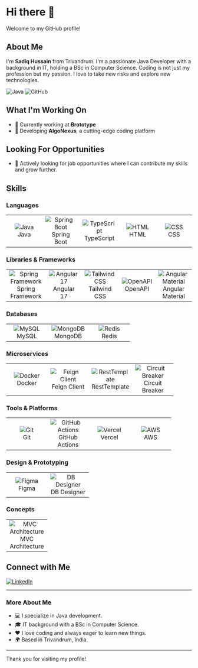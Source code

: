 # Hi there 👋

Welcome to my GitHub profile!

## About Me

I'm **Sadiq Hussain** from Trivandrum. I'm a passionate Java Developer with a background in IT, holding a BSc in Computer Science. Coding is not just my profession but my passion. I love to take new risks and explore new technologies.

![Java](https://img.shields.io/badge/Java-ED8B00?style=for-the-badge&logo=java&logoColor=white)
![GitHub](https://img.shields.io/badge/GitHub-100000?style=for-the-badge&logo=github&logoColor=white)

## What I'm Working On

- 🔭 Currently working at **Brototype**
- 🌱 Developing **AlgoNexus**, a cutting-edge coding platform

## Looking For Opportunities

- 🤔 Actively looking for job opportunities where I can contribute my skills and grow further.

## Skills

### Languages
<table>
  <tr>
    <td align="center" width="96">
      <img src="https://img.shields.io/badge/Java-ED8B00?style=for-the-badge&logo=java&logoColor=white" alt="Java" />
      <br>Java
    </td>
    <td align="center" width="96">
      <img src="https://img.shields.io/badge/Springboot-6DB33F?style=for-the-badge&logo=spring-boot&logoColor=white" alt="Spring Boot" />
      <br>Spring Boot
    </td>
    <td align="center" width="96">
      <img src="https://img.shields.io/badge/TypeScript-007ACC?style=for-the-badge&logo=typescript&logoColor=white" alt="TypeScript" />
      <br>TypeScript
    </td>
    <td align="center" width="96">
      <img src="https://img.shields.io/badge/HTML-E34F26?style=for-the-badge&logo=html5&logoColor=white" alt="HTML" />
      <br>HTML
    </td>
    <td align="center" width="96">
      <img src="https://img.shields.io/badge/CSS-1572B6?style=for-the-badge&logo=css3&logoColor=white" alt="CSS" />
      <br>CSS
    </td>
  </tr>
</table>

### Libraries & Frameworks
<table>
  <tr>
    <td align="center" width="96">
      <img src="https://img.shields.io/badge/Spring_Framework-6DB33F?style=for-the-badge&logo=spring&logoColor=white" alt="Spring Framework" />
      <br>Spring Framework
    </td>
    <td align="center" width="96">
      <img src="https://img.shields.io/badge/Angular-17-DD0031?style=for-the-badge&logo=angular&logoColor=white" alt="Angular 17" />
      <br>Angular 17
    </td>
    <td align="center" width="96">
      <img src="https://img.shields.io/badge/Tailwind_CSS-38B2AC?style=for-the-badge&logo=tailwind-css&logoColor=white" alt="Tailwind CSS" />
      <br>Tailwind CSS
    </td>
    <td align="center" width="96">
      <img src="https://img.shields.io/badge/OpenAPI-85EA2D?style=for-the-badge&logo=openapi-initiative&logoColor=black" alt="OpenAPI" />
      <br>OpenAPI
    </td>
    <td align="center" width="96">
      <img src="https://img.shields.io/badge/Angular_Material-009688?style=for-the-badge&logo=angular&logoColor=white" alt="Angular Material" />
      <br>Angular Material
    </td>
  </tr>
</table>

### Databases
<table>
  <tr>
    <td align="center" width="96">
      <img src="https://img.shields.io/badge/MySQL-4479A1?style=for-the-badge&logo=mysql&logoColor=white" alt="MySQL" />
      <br>MySQL
    </td>
    <td align="center" width="96">
      <img src="https://img.shields.io/badge/MongoDB-47A248?style=for-the-badge&logo=mongodb&logoColor=white" alt="MongoDB" />
      <br>MongoDB
    </td>
    <td align="center" width="96">
      <img src="https://img.shields.io/badge/Redis-DC382D?style=for-the-badge&logo=redis&logoColor=white" alt="Redis" />
      <br>Redis
    </td>
  </tr>
</table>

### Microservices
<table>
  <tr>
    <td align="center" width="96">
      <img src="https://img.shields.io/badge/Docker-2496ED?style=for-the-badge&logo=docker&logoColor=white" alt="Docker" />
      <br>Docker
    </td>
    <td align="center" width="96">
      <img src="https://img.shields.io/badge/Feign_Client-6DB33F?style=for-the-badge&logo=feign&logoColor=white" alt="Feign Client" />
      <br>Feign Client
    </td>
    <td align="center" width="96">
      <img src="https://img.shields.io/badge/Rest_Template-6DB33F?style=for-the-badge&logo=resttemplate&logoColor=white" alt="RestTemplate" />
      <br>RestTemplate
    </td>
    <td align="center" width="96">
      <img src="https://img.shields.io/badge/Circuit_Breaker-6DB33F?style=for-the-badge&logo=circuitbreaker&logoColor=white" alt="Circuit Breaker" />
      <br>Circuit Breaker
    </td>
  </tr>
</table>

### Tools & Platforms
<table>
  <tr>
    <td align="center" width="96">
      <img src="https://img.shields.io/badge/Git-F05032?style=for-the-badge&logo=git&logoColor=white" alt="Git" />
      <br>Git
    </td>
    <td align="center" width="96">
      <img src="https://img.shields.io/badge/GitHub_Actions-2088FF?style=for-the-badge&logo=github-actions&logoColor=white" alt="GitHub Actions" />
      <br>GitHub Actions
    </td>
    <td align="center" width="96">
      <img src="https://img.shields.io/badge/Vercel-000000?style=for-the-badge&logo=vercel&logoColor=white" alt="Vercel" />
      <br>Vercel
    </td>
    <td align="center" width="96">
      <img src="https://img.shields.io/badge/AWS-232F3E?style=for-the-badge&logo=amazon-aws&logoColor=white" alt="AWS" />
      <br>AWS
    </td>
  </tr>
</table>

### Design & Prototyping
<table>
  <tr>
    <td align="center" width="96">
      <img src="https://img.shields.io/badge/Figma-F24E1E?style=for-the-badge&logo=figma&logoColor=white" alt="Figma" />
      <br>Figma
    </td>
    <td align="center" width="96">
      <img src="https://img.shields.io/badge/DB_Designer-6C757D?style=for-the-badge&logo=dbdesigner&logoColor=white" alt="DB Designer" />
      <br>DB Designer
    </td>
  </tr>
</table>

### Concepts
<table>
  <tr>
    <td align="center" width="96">
      <img src="https://img.shields.io/badge/MVC_Architecture-009688?style=for-the-badge&logo=mvc&logoColor=white" alt="MVC Architecture" />
      <br>MVC Architecture
    </td>
  </tr>
</table>

## Connect with Me

[![LinkedIn](https://img.shields.io/badge/LinkedIn-0A66C2?style=for-the-badge&logo=linkedin&logoColor=white)](https://www.linkedin.com/in/sadiq-hussain-88376627a/)

---

### More About Me

- 💻 I specialize in Java development.
- 🎓 IT background with a BSc in Computer Science.
- ❤️ I love coding and always eager to learn new things.
- 🌍 Based in Trivandrum, India.

---

Thank you for visiting my profile!
